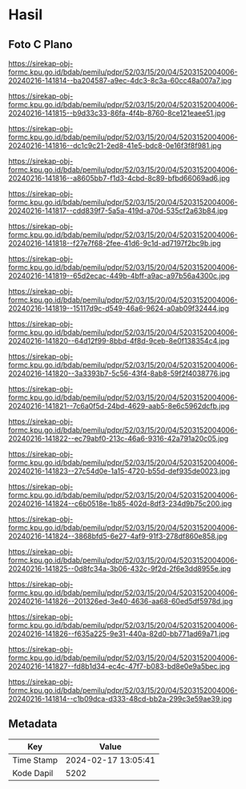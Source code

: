 # Hasil

## Foto C Plano

https://sirekap-obj-formc.kpu.go.id/bdab/pemilu/pdpr/52/03/15/20/04/5203152004006-20240216-141814--ba204587-a9ec-4dc3-8c3a-60cc48a007a7.jpg

https://sirekap-obj-formc.kpu.go.id/bdab/pemilu/pdpr/52/03/15/20/04/5203152004006-20240216-141815--b9d33c33-86fa-4f4b-8760-8ce121eaee51.jpg

https://sirekap-obj-formc.kpu.go.id/bdab/pemilu/pdpr/52/03/15/20/04/5203152004006-20240216-141816--dc1c9c21-2ed8-41e5-bdc8-0e16f3f8f981.jpg

https://sirekap-obj-formc.kpu.go.id/bdab/pemilu/pdpr/52/03/15/20/04/5203152004006-20240216-141816--a8605bb7-f1d3-4cbd-8c89-bfbd66069ad6.jpg

https://sirekap-obj-formc.kpu.go.id/bdab/pemilu/pdpr/52/03/15/20/04/5203152004006-20240216-141817--cdd839f7-5a5a-419d-a70d-535cf2a63b84.jpg

https://sirekap-obj-formc.kpu.go.id/bdab/pemilu/pdpr/52/03/15/20/04/5203152004006-20240216-141818--f27e7f68-2fee-41d6-9c1d-ad7197f2bc9b.jpg

https://sirekap-obj-formc.kpu.go.id/bdab/pemilu/pdpr/52/03/15/20/04/5203152004006-20240216-141819--65d2ecac-449b-4bff-a9ac-a97b56a4300c.jpg

https://sirekap-obj-formc.kpu.go.id/bdab/pemilu/pdpr/52/03/15/20/04/5203152004006-20240216-141819--15117d9c-d549-46a6-9624-a0ab09f32444.jpg

https://sirekap-obj-formc.kpu.go.id/bdab/pemilu/pdpr/52/03/15/20/04/5203152004006-20240216-141820--64d12f99-8bbd-4f8d-9ceb-8e0f138354c4.jpg

https://sirekap-obj-formc.kpu.go.id/bdab/pemilu/pdpr/52/03/15/20/04/5203152004006-20240216-141820--3a3393b7-5c56-43f4-8ab8-59f2f4038776.jpg

https://sirekap-obj-formc.kpu.go.id/bdab/pemilu/pdpr/52/03/15/20/04/5203152004006-20240216-141821--7c6a0f5d-24bd-4629-aab5-8e6c5962dcfb.jpg

https://sirekap-obj-formc.kpu.go.id/bdab/pemilu/pdpr/52/03/15/20/04/5203152004006-20240216-141822--ec79abf0-213c-46a6-9316-42a791a20c05.jpg

https://sirekap-obj-formc.kpu.go.id/bdab/pemilu/pdpr/52/03/15/20/04/5203152004006-20240216-141823--27c54d0e-1a15-4720-b55d-def935de0023.jpg

https://sirekap-obj-formc.kpu.go.id/bdab/pemilu/pdpr/52/03/15/20/04/5203152004006-20240216-141824--c6b0518e-1b85-402d-8df3-234d9b75c200.jpg

https://sirekap-obj-formc.kpu.go.id/bdab/pemilu/pdpr/52/03/15/20/04/5203152004006-20240216-141824--3868bfd5-6e27-4af9-91f3-278df860e858.jpg

https://sirekap-obj-formc.kpu.go.id/bdab/pemilu/pdpr/52/03/15/20/04/5203152004006-20240216-141825--0d8fc34a-3b06-432c-9f2d-2f6e3dd8955e.jpg

https://sirekap-obj-formc.kpu.go.id/bdab/pemilu/pdpr/52/03/15/20/04/5203152004006-20240216-141826--201326ed-3e40-4636-aa68-60ed5df5978d.jpg

https://sirekap-obj-formc.kpu.go.id/bdab/pemilu/pdpr/52/03/15/20/04/5203152004006-20240216-141826--f635a225-9e31-440a-82d0-bb771ad69a71.jpg

https://sirekap-obj-formc.kpu.go.id/bdab/pemilu/pdpr/52/03/15/20/04/5203152004006-20240216-141827--fd8b1d34-ec4c-47f7-b083-bd8e0e9a5bec.jpg

https://sirekap-obj-formc.kpu.go.id/bdab/pemilu/pdpr/52/03/15/20/04/5203152004006-20240216-141814--c1b09dca-d333-48cd-bb2a-299c3e59ae39.jpg


## Metadata

| Key        | Value               |
| ---------- | ------------------- |
| Time Stamp | 2024-02-17 13:05:41 |
| Kode Dapil | 5202                |




